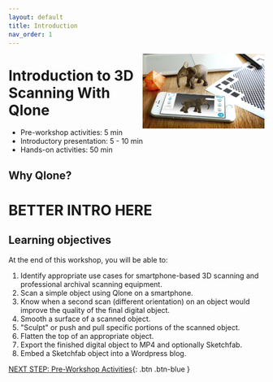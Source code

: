 ```yaml
---
layout: default
title: Introduction 
nav_order: 1
---
```


<img src="images/logo.png" style="float:right;width:240px;" alt="logo">

# Introduction to 3D Scanning With Qlone

- Pre-workshop activities: 5 min 
- Introductory presentation: 5 - 10 min
- Hands-on activities: 50 min

## Why Qlone? 

# **BETTER INTRO HERE**

## Learning objectives

At the end of this workshop, you will be able to:

1.  Identify appropriate use cases for smartphone-based 3D scanning and professional archival scanning equipment.
2.  Scan a simple object using Qlone on a smartphone.
3.  Know when a second scan (different orientation) on an object would improve the quality of the final digital object.
4.  Smooth a surface of a scanned object.
5.  "Sculpt" or push and pull specific portions of the scanned object.
6.  Flatten the top of an appropriate object.
7.  Export the finished digital object to MP4 and optionally Sketchfab.
8.  Embed a Sketchfab object into a Wordpress blog.
 
[NEXT STEP: Pre-Workshop Activities](pre-workshop.html){: .btn .btn-blue }
